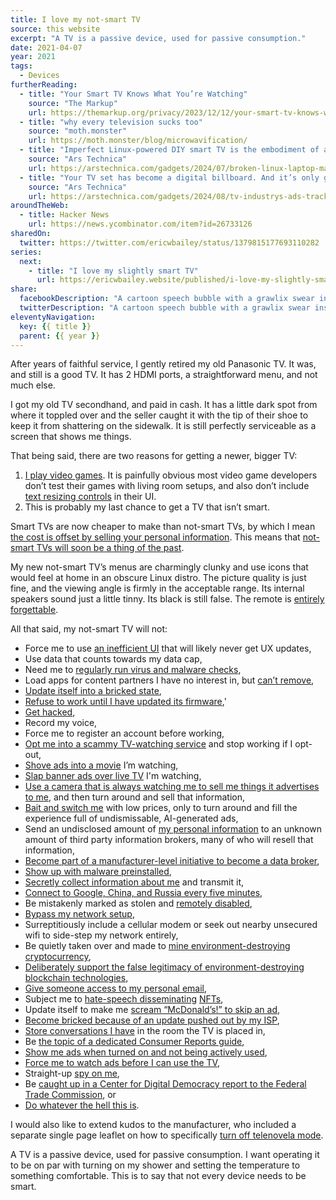 ```yaml
---
title: I love my not-smart TV
source: this website
excerpt: "A TV is a passive device, used for passive consumption."
date: 2021-04-07
year: 2021
tags:
  - Devices
furtherReading:
  - title: "Your Smart TV Knows What You’re Watching"
    source: "The Markup"
    url: https://themarkup.org/privacy/2023/12/12/your-smart-tv-knows-what-youre-watching
  - title: "why every television sucks too"
    source: "moth.monster"
    url: https://moth.monster/blog/microwavification/
  - title: "Imperfect Linux-powered DIY smart TV is the embodiment of ad fatigue"
    source: "Ars Technica"
    url: https://arstechnica.com/gadgets/2024/07/broken-linux-laptop-makes-for-a-fine-smart-tv-alternative/
  - title: "Your TV set has become a digital billboard. And it’s only getting worse."
    source: "Ars Technica"
    url: https://arstechnica.com/gadgets/2024/08/tv-industrys-ads-tracking-obsession-is-turning-your-living-room-into-a-store/
aroundTheWeb:
  - title: Hacker News
    url: https://news.ycombinator.com/item?id=26733126
sharedOn:
  twitter: https://twitter.com/ericwbailey/status/1379815177693110282
series:
  next:
    - title: "I love my slightly smart TV"
      url: https://ericwbailey.website/published/i-love-my-slightly-smart-tiny-tv/
share:
  facebookDescription: "A cartoon speech bubble with a grawlix swear inside it."
  twitterDescription: "A cartoon speech bubble with a grawlix swear inside it."
eleventyNavigation:
  key: {{ title }}
  parent: {{ year }}
---
```


After years of faithful service, I gently retired my old Panasonic TV. It was, and still is a good TV. It has 2 HDMI ports, a straightforward menu, and not much else.

I got my old TV secondhand, and paid in cash. It has a little dark spot from where it toppled over and the seller caught it with the tip of their shoe to keep it from shattering on the sidewalk. It is still perfectly serviceable as a screen that shows me things.

That being said, there are two reasons for getting a newer, bigger TV:

1. [I play video games](https://twitter.com/ericwbailey/status/1338300226612961283). It is painfully obvious most video game developers don’t test their games with living room setups, and also don’t include [text resizing controls](https://www.gamasutra.com/view/news/367615/Legible_font_still_one_of_the_biggest_accessibility_issues_in_games.php) in their UI.
2. This is probably my last chance to get a TV that isn’t smart.

Smart TVs are now cheaper to make than not-smart TVs, by which I mean [the cost is offset by selling your personal information](https://www.mentalfloss.com/article/581286/smart-tvs-are-cheap-because-they-sell-your-data). This means that [not-smart TVs will soon be a thing of the past](https://arstechnica.com/gadgets/2021/05/vizio-tv-buyers-are-becoming-the-product-vizio-sells-not-just-its-customers/).

My new not-smart TV’s menus are charmingly clunky and use icons that would feel at home in an obscure Linux distro. The picture quality is just fine, and the viewing angle is firmly in the acceptable range. Its internal speakers sound just a little tinny. Its black is still false. The remote is [entirely forgettable](https://twitter.com/jaredsinclair/status/674286887289294848).

All that said, my not-smart TV will not:

- Force me to use [an inefficient UI](https://www.inputmag.com/features/why-do-so-many-smart-tv-interfaces-still-suck-lg-samsung) that will likely never get UX updates,
- Use data that counts towards my data cap,
- Need me to [regularly run virus and malware checks](https://www.samsung.com/us/support/answer/ANS00077524/),
- Load apps for content partners I have no interest in, but [can’t remove](https://twitter.com/SamsungUK/status/1453432765656059907),
- [Update itself into a bricked state](https://www.zdnet.com/article/samsungs-bad-software-update-bricks-smart-tvs/),
- [Refuse to work until I have updated its firmware](https://twitter.com/isislovecruft/status/1487947074901463040),'
- [Get hacked](https://arstechnica.com/security/2024/04/patches-released-for-as-many-as-91000-hackable-lg-tvs-exposed-to-the-internet/),
- Record my voice,
- Force me to register an account before working,
- [Opt me into a scammy TV-watching service](https://medium.com/@amandam_95165/what-you-dont-know-about-hp-instant-ink-until-it-s-too-late-fb730e752ab4) and stop working if I opt-out,
- [Shove ads into a movie](https://arstechnica.com/gadgets/2015/02/samsung-smart-tvs-inserting-ads-into-third-party-apps/) I’m watching,
- [Slap banner ads over live TV](https://arstechnica.com/gadgets/2022/01/some-roku-smart-tvs-are-now-showing-banner-ads-over-live-tv/) I'm watching,
- [Use a camera that is always watching me to sell me things it advertises to me](https://arstechnica.com/gadgets/2023/12/upcoming-wireless-tvs-sell-users-on-screen-products-when-they-raise-their-hand/), and then turn around and sell that information,
- [Bait and switch me](https://arstechnica.com/gadgets/2023/11/after-luring-customers-with-low-prices-amazon-stuffs-fire-tvs-with-ads/) with low prices, only to turn around and fill the experience full of undismissable, AI-generated ads,
- Send an undisclosed amount of [my personal information](https://www.washingtonpost.com/technology/2019/09/18/you-watch-tv-your-tv-watches-back/) to an unknown amount of third party information brokers, many of who will resell that information,
- [Become part of a manufacturer-level initiative to become a data broker](https://gizmodo.com/lg-s-latest-announcement-solidifies-everything-wrong-wi-1848425315),
- [Show up with malware preinstalled](https://arstechnica.com/information-technology/2023/05/potentially-millions-of-android-tvs-and-phones-come-with-malware-preinstalled/),
- [Secretly collect information about me](https://www.consumerreports.org/privacy/how-to-turn-off-smart-tv-snooping-features/) and transmit it,
- [Connect to Google, China, and Russia every five minutes](https://svrooij.io/2023/01/25/disconnect-your-smart-appliance/),
- Be mistakenly marked as stolen and [remotely disabled](https://www.theverge.com/2021/8/25/22640876/samsung-television-block-function-stolen-tv-sets-south-africa),
- [Bypass my network setup](https://labzilla.io/blog/force-dns-pihole),
- Surreptitiously include a cellular modem or seek out nearby unsecured wifi to side-step my network entirely,
- Be quietly taken over and made to [mine environment-destroying cryptocurrency](https://decrypt.co/18980/hacking-group-secretly-mining-crypto-android-smart-tvs),
- [Deliberately support the false legitimacy of environment-destroying blockchain technologies](https://www.theverge.com/2022/1/2/22858698/samsung-2022-tvs-nft-support-announced-cryptocurrency),
- [Give someone access to my personal email](https://www.404media.co/android-tvs-can-expose-user-email-inboxes/),
- Subject me to [hate-speech disseminating](https://www.wsj.com/articles/islamic-state-turns-to-nfts-to-spread-terror-message-11662292800) [NFTs](https://www.theverge.com/2022/9/4/23336997/lg-bringing-nfts-smart-tvs-cryptocurrency),
- Update itself to make me [scream “McDonald’s!” to skip an ad](https://www.fastcompany.com/90185994/sony-files-patent-to-make-tv-ads-into-video-games),
- [Become bricked because of an update pushed out by my ISP](https://arstechnica.com/gadgets/2024/09/telecom-accused-of-bricking-hundreds-of-tvs-streaming-sticks-with-bad-update/),
- [Store conversations I have](https://www.techdirt.com/2015/02/09/samsungs-smart-tvs-are-collecting-storing-your-private-conversations/) in the room the TV is placed in,
- Be [the topic of a dedicated Consumer Reports guide](https://www.consumerreports.org/electronics/privacy/how-to-turn-off-smart-tv-snooping-features-a4840102036/),
- [Show me ads when turned on and not being actively used](https://www.theverge.com/2024/9/26/24254935/lg-smart-tv-oled-screensaver-ads-idle-mode),
- [Force me to watch ads before I can use the TV](https://arstechnica.com/gadgets/2025/03/roku-says-unpopular-autoplay-ads-are-just-a-test/),
- Straight-up [spy on me](https://www.techdirt.com/2017/02/07/vizio-fined-22-million-not-telling-customers-their-tvs-were-spying-them/),
- Be [caught up in a Center for Digital Democracy report to the Federal Trade Commission](https://arstechnica.com/gadgets/2024/10/streaming-industry-has-unprecedented-surveillance-manipulation-capabilities/), or
- [Do whatever the hell this is](https://cohost.org/ghoulnoise/post/5286766-do-not-buy-hisense-t).

I would also like to extend kudos to the manufacturer, who included a separate single page leaflet on how to specifically [turn off telenovela mode](https://www.cined.com/the-soap-opera-effect-how-your-tv-is-destroying-cinematic-efforts/).

A TV is a passive device, used for passive consumption. I want operating it to be on par with turning on my shower and setting the temperature to something comfortable. This is to say that not every device needs to be smart.

